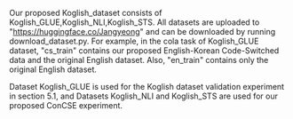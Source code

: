 Our proposed Koglish_dataset consists of Koglish_GLUE,Koglish_NLI,Koglish_STS.
All datasets are uploaded to "https://huggingface.co/Jangyeong" and can be downloaded by running download_dataset.py.
For example, in the cola task of Koglish_GLUE dataset, "cs_train" contains our proposed English-Korean Code-Switched data and the original English dataset. Also, "en_train" contains only the original English dataset.

Dataset Koglish_GLUE is used for the Koglish dataset validation experiment in section 5.1, and Datasets Koglish_NLI and Koglish_STS are used for our proposed ConCSE experiment.


